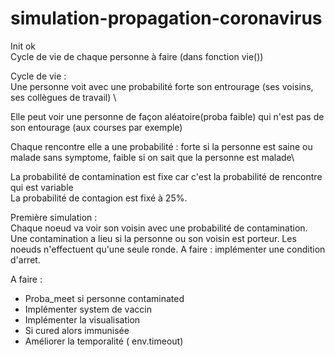 # simulation-propagation-coronavirus
Init ok \
Cycle de vie de chaque personne à faire (dans fonction vie())

Cycle de vie : \
Une personne voit avec une probabilité forte son entrourage (ses voisins, ses collègues de travail) \

Elle peut voir une personne de façon aléatoire(proba faible) qui n'est pas de son entourage (aux courses par exemple)

Chaque rencontre elle a une probabilité : forte si la personne est saine ou malade sans symptome, faible si on sait que la personne est malade\

La probabilité de contamination est fixe car c'est la probabilité de rencontre qui est variable\
La probabilité de contagion est fixé à 25%.

Première simulation : \
Chaque noeud va voir son voisin avec une probabilité de contamination.
Une contamination a lieu si la personne ou son voisin est porteur.
Les noeuds n'effectuent qu'une seule ronde.
A faire : implémenter une condition d'arret.

A faire : 
- Proba_meet si personne contaminated 
- Implémenter system de vaccin
- Implémenter la visualisation
- Si cured alors immunisée
- Améliorer la temporalité ( env.timeout)
